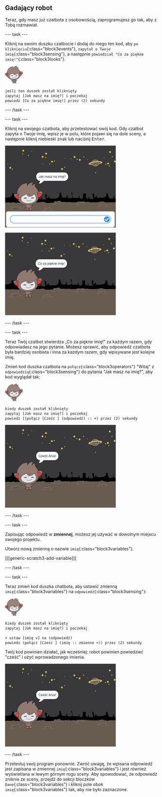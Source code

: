 ## Gadający robot

Teraz, gdy masz już czatbota z osobowością, zaprogramujesz go tak, aby z Tobą rozmawiał.

--- task ---

Kliknij na swoim duszku czatbocie i dodaj do niego ten kod, aby `po kliknięciu`{:class="block3events"}, `zapytał o Twoje imię`{:class="block3sensing"}, a następnie `powiedział "Co za piękne imię!"`{:class="block3looks"}.

![nano duszek](images/nano-sprite.png)

```blocks3
jeśli ten duszek został kliknięty
zapytaj [Jak masz na imię?] i poczekaj
powiedz [Co za piękne imię!] przez (2) sekundy
```

--- /task ---

--- task ---

Kliknij na swojego czatbota, aby przetestować swój kod. Gdy czatbot zapyta o Twoje imię, wpisz je w polu, które pojawi się na dole sceny, a następnie kliknij niebieski znak lub naciśnij <kbd>Enter</kbd>.

![Testowanie odpowiedzi robota gaduły](images/chatbot-ask-test1.png)

![Testowanie odpowiedzi Robota Gaduły](images/chatbot-ask-test2.png)

--- /task ---

--- task ---

Teraz Twój czatbot stwierdza „Co za piękne imię!” za każdym razem, gdy odpowiadasz na jego pytanie. Możesz sprawić, aby odpowiedź czatbota była bardziej osobista i inna za każdym razem, gdy wpisywane jest kolejne imię.

Zmień kod duszka czatbota na `połącz`{:class="block3operators"} "Witaj" z `odpowiedzią`{:class="block3sensing"} do pytania "Jak masz na imię?", aby kod wyglądał tak:

![nano duszek](images/nano-sprite.png)

```blocks3
kiedy duszek został kliknięty
zapytaj [Jak masz na imię?] i poczekaj
powiedz [(połącz [Cześć ] (odpowiedź) :: +) przez (2) sekundy
```

![Testowanie spersonalizowanej odpowiedzi](images/chatbot-answer-test.png)

--- /task ---

--- task ---

Zapisując odpowiedź w **zmiennej**, możesz jej używać w dowolnym miejscu swojego projektu.

Utwórz nową zmienną o nazwie `imię`{:class="block3variables"}.

[[[generic-scratch3-add-variable]]]

--- /task ---

--- task ---

Teraz zmień kod duszka chatbota, aby ustawić zmienną `imię`{:class="block3variables"} na `odpowiedź`{:class="block3sensing"}:

![nano duszek](images/nano-sprite.png)

```blocks3
kiedy duszek został kliknięty
zapytaj [Jak masz na imię?] i poczekaj

+ ustaw [imię v] na (odpowiedź)
powiedz (połącz [Cześć ] (imię :: zmienne +)) przez (2) sekundy
```

Twój kod powinien działać, jak wcześniej: robot powinien powiedzieć "cześć" i użyć wprowadzonego imienia.

![Testowanie spersonalizowanej odpowiedzi](images/chatbot-answer-test.png)

--- /task ---

Przetestuj swój program ponownie. Zwróć uwagę, że wpisana odpowiedź jest zapisana w zmiennej `imię`{:class="block3variables"} i jest również wyświetlana w lewym górnym rogu sceny. Aby spowodować, że odpowiedź zniknie ze sceny, przejdź do sekcji bloczków `Dane`{:class="block3variables"} i kliknij pole obok `imię`{:class="block3variables"} tak, aby nie było zaznaczone.